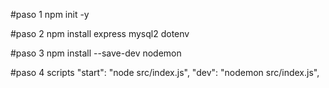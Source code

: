 #paso 1
npm init -y

#paso 2
npm install express mysql2 dotenv

#paso 3
npm install --save-dev nodemon

#paso 4
scripts
"start": "node src/index.js",
"dev": "nodemon src/index.js",